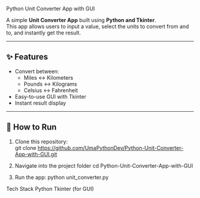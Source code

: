Python Unit Converter App with GUI

A simple **Unit Converter App** built using **Python and Tkinter**.  
This app allows users to input a value, select the units to convert from and to, and instantly get the result.  

---

## ✨ Features
- Convert between:
  - Miles ↔ Kilometers  
  - Pounds ↔ Kilograms  
  - Celsius ↔ Fahrenheit  
- Easy-to-use GUI with Tkinter  
- Instant result display  

---

## 🚀 How to Run
1. Clone this repository:  
    git clone https://github.com/UmaPythonDev/Python-Unit-Converter-App-with-GUI.git

2. Navigate into the project folder
    cd Python-Unit-Converter-App-with-GUI
3. Run the app:
   python unit_converter.py

Tech Stack
Python
Tkinter (for GUI)


   
